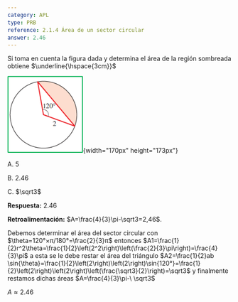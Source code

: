 ```yaml
---
category: APL
type: PRB
reference: 2.1.4 Área de un sector circular
answer: 2.46
---
```


Si toma en cuenta la figura dada y determina el área de la región sombreada obtiene $\underline{\hspace{3cm}}$

![](/assets/07.png){width="170px" height="173px"}

A. 5

B. 2.46

C. $\sqrt3$



**Respuesta:** 2.46

**Retroalimentación:**
$A=\frac{4}{3}\pi-\sqrt3=2,46$. 

Debemos determinar el área del sector circular  con $\theta=120°×π/180°=\frac{2}{3}π$ entonces $A1=\frac{1}{2}r^2\theta=\frac{1}{2}\left(2^2\right)\left(\frac{2}{3}\pi\right)=\frac{4}{3}\pi$ a esta se  le debe  restar el área del triángulo $A2=\frac{1}{2}ab \sin{\theta}=\frac{1}{2}\left(2\right)\left(2\right)\sin{120°}=\frac{1}{2}\left(2\right)\left(2\right)\left(\frac{\sqrt3}{2}\right)=\sqrt3$  y finalmente restamos dichas áreas
$A=\frac{4}{3}\pi-\ \sqrt3$

$A\approx2.46$

